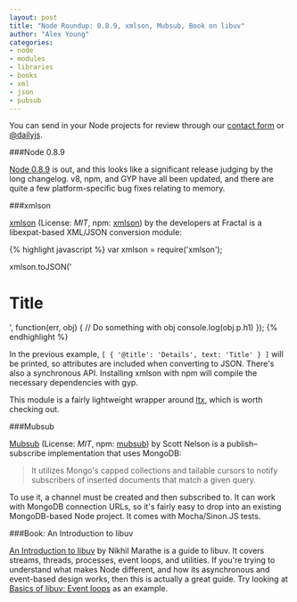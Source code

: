 ```yaml
---
layout: post
title: "Node Roundup: 0.8.9, xmlson, Mubsub, Book on libuv"
author: "Alex Young"
categories:
- node
- modules
- libraries
- books
- xml
- json
- pubsub
---
```


<div class="intro">
You can send in your Node projects for review through our <a href="/contact.html">contact form</a> or <a href="http://twitter.com/dailyjs">@dailyjs</a>.
</div>

###Node 0.8.9

[Node 0.8.9](http://blog.nodejs.org/2012/09/11/node-v0-8-9-stable/) is out, and this looks like a significant release judging by the long changelog.  v8, npm, and GYP have all been updated, and there are quite a few platform-specific bug fixes relating to memory.

###xmlson

[xmlson](https://github.com/wearefractal/xmlson) (License: _MIT_, npm: [xmlson](https://npmjs.org/package/xmlson)) by the developers at Fractal is a libexpat-based XML/JSON conversion module:

{% highlight javascript %}
var xmlson = require('xmlson');

xmlson.toJSON('<p><h1 title="Details">Title</h1></p>', function(err, obj) {
  // Do something with obj
  console.log(obj.p.h1)
});
{% endhighlight %}

In the previous example, `[ { '@title': 'Details', text: 'Title' } ]` will be printed, so attributes are included when converting to JSON.  There's also a synchronous API.  Installing xmlson with npm will compile the necessary dependencies with gyp.

This module is a fairly lightweight wrapper around [ltx](https://npmjs.org/package/ltx), which is worth checking out.

###Mubsub

[Mubsub](https://github.com/scttnlsn/mubsub) (License: _MIT_, npm: [mubsub](https://npmjs.org/package/mubsub)) by Scott Nelson is a publish–subscribe implementation that uses MongoDB:

> It utilizes Mongo's capped collections and tailable cursors to notify subscribers of inserted documents that match a given query.

To use it, a channel must be created and then subscribed to.  It can work with MongoDB connection URLs, so it's fairly easy to drop into an existing MongoDB-based Node project.  It comes with Mocha/Sinon.JS tests.

###Book: An Introduction to libuv

[An Introduction to libuv](http://nikhilm.github.com/uvbook/) by Nikhil Marathe is a guide to libuv.  It covers streams, threads, processes, event loops, and utilities.  If you're trying to understand what makes Node different, and how its asynchronous and event-based design works, then this is actually a great guide.  Try looking at [Basics of libuv: Event loops](http://nikhilm.github.com/uvbook/basics.html#event-loops) as an example.
